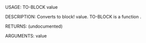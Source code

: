 USAGE:
     TO-BLOCK value 

DESCRIPTION:
     Converts to block! value.
     TO-BLOCK is a function .

RETURNS:
    (undocumented)

ARGUMENTS:
    value
